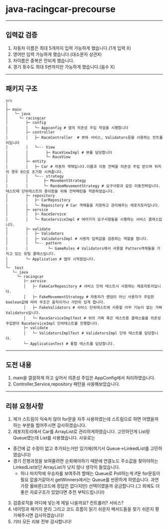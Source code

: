 # java-racingcar-precourse
-------------------
## 입력값 검증
1. 자동차 이름은 최대 5개까지 입력 가능하게 했습니다.(1개 입력 X)
2. 영어만 입력 가능하게 했습니다.(대소문자 상관X)
3. 차이름은 중복은 안되게 했습니다.
4. 경기 횟수도 최대 5번까지만 가능하게 했습니다.(음수 X)  

-----------------
## 패키지 구조
```
src   
│   
├─ main 
│   └─ java
│     └─ racingcar
│        ├─ config
│        │   └─ Appconfig # 앱의 의존성 주입 작업을 시행합니다
│        ├─ controller
│        │   ├─ RaceController  # 뷰와 서비스, Validators등을 사용하는 컨트롤러입니다    
│        │   └─-- View
│        │        ├─ RaceViewImpl # 뷰를 담당합니다
│        │        └─ RaceView 
│        ├─ entity   
│        │   ├─ Car # 자동차 객체입니다.이름과 이동 전략을 의존성 주입 받으며 위치의 경우 0으로 초기화 시켜줍니다.
│        │   └─-- strategy
│        │       ├─ MovementStrategy
│        │       └─ RandomMovementStrategy # 요구사항과 같은 이동전략입니다. 테스트때 단위테스트의 용이함을 위해 전략패턴을 적용하였습니다.
│        ├─ repository
│        │   ├─ CarRepository
│        │   └─ Repository # Car 객체들을 저장하고 관리해주는 레포지토리입니다.
│        ├─ service
│        │   ├─ RaceService
│        │   └─ RaceServiceImpl # 여러가지 요구사항들을 시행하는 서비스 클래스입니다.
│        ├─ validate
│        │   ├─ Validators
│        │   ├─ ValidatorsImpl # 사용자 입력값을 검증하는 역할을 합니다.
│        │   └─-- pattern
│        │         └─ GameRules # Validators에서 사용할 Pattern객체들을 가지고 있는 유틸 클래스입니다.
│        └─ Application # 앱의 시작점입니다.
│
└─  test
   └─ java
     └─ racingcar
        ├─ service 
        │   ├─ FakeCarRepository # 서비스 단위 테스트시 사용하는 레포지토리입니다.
        │   ├─ FakeMovementStrategy # 자동차가 랜덤이 아닌 사용자가 주입한 boolean값에 따라 무조건 움직이거나 가만히 있게 합니다.
        │   ├─ FakeValidators # 서비스 단위테스트에 사용할 아무 기능이 없는 가짜 Validators입니다.
        │   └─ RaceServiceImplTest # 위의 가짜 혹은 테스트용 클래스들을 의존성 주입받아 RaceServiceImpl 단위테스트를 진행합니다.
        ├─ validate
        │   └─ ValidatorsImplTest # ValidatorsImpl 단위 테스트를 담당합니다.
        └─ ApplicationTest # 통합 테스트를 담당합니다.

```
-------------------

## 도전 내용
1. main을 깔끔하게 하고 싶어서 의존성 주입은 AppConfig에서 처리하였습니다.  
2. Controller,Service,repository 패턴을 사용해보았습니다.  

-------------------
## 리뷰 요청사항
1. 제가 스트림이 익숙치 않아 for문을 자주 사용하였는데 스트림으로 하면 어땠을까 하는 부분들 찝어주시면 감사하겠습니다.
2. 레포지토리에서 Car를 ArrayList로 관리하게하였습니다. 고민하던게 List랑 Queue였는데 List를 사용했습니다. 사유로는
- 중간에 값 수정이 없고 추가되는거만 있기에(여기서 Queue->LinkedList를 고민하였습니다)
- 경기 진행과정을 보여줄려면 순회해야하기 때문에 연결노드 주소값을 찾아야하는 LinkedList보단 ArrayList가 낫지 않나 생각이 들었습니다.
  - 허나 마지막에 우승자를 보여주려 할때는 Queue로 Poll하는게 if문 for문등이 필요 없을거같아서 getWinners에서는 Queue를 반환하게 하였습니다.
과연 가장 옳바른(코드에 정답은 없다지만) 선택이였을까 궁금합니다.(그 외에도 더 좋은 자료구조가 있었다면 추천 부탁드립니다!)      
3. 검증로직을 어디에 넣는게 제일 나을까요? 컨트롤러? 서비스?   
4. 네이밍과 패키지 분리 그리고 코드 흐름이 읽기 쉬운지 메서드들을 찾기 쉬운지 평가해주시면 감사하겠습니다!   
5. 기타 모든 리뷰 전부 감사합니다!
